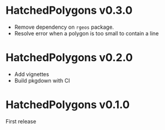 # HatchedPolygons v0.3.0

- Remove dependency on `rgeos` package.
- Resolve error when a polygon is too small to contain a line

# HatchedPolygons v0.2.0

- Add vignettes
- Build pkgdown with CI

# HatchedPolygons v0.1.0
First release
